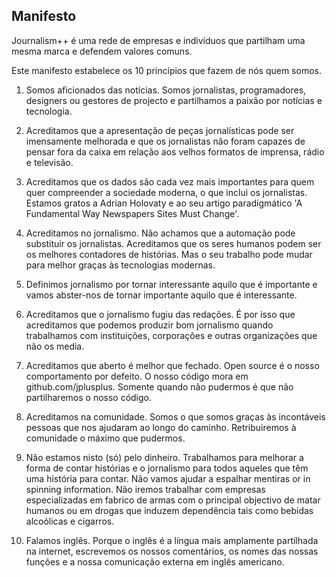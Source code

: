 ## Manifesto

Journalism++ é uma rede de empresas e indivíduos que partilham uma mesma marca e defendem valores comuns. 

Este manifesto estabelece os 10 princípios que fazem de nós quem somos.

1. Somos aficionados das notícias. Somos jornalistas, programadores,  designers ou gestores de projecto e partilhamos a paixão por notícias e  tecnologia. 

2. Acreditamos que a apresentação de peças jornalísticas pode ser  imensamente melhorada e que os jornalistas não foram capazes de pensar  fora da caixa  em relação aos velhos formatos de imprensa, rádio e  televisão.

3. Acreditamos que os dados são cada vez mais importantes para quem quer  compreender a sociedade moderna, o que inclui os jornalistas. Estamos  gratos a Adrian Holovaty e ao seu artigo paradigmático 'A Fundamental  Way Newspapers Sites Must Change'.

4. Acreditamos no jornalismo. Não achamos que a automação pode substituir  os jornalistas. Acreditamos que os seres humanos podem ser os melhores  contadores de histórias. Mas o seu trabalho pode mudar para melhor  graças às tecnologias modernas. 

5. Definimos jornalismo por tornar interessante aquilo que é importante e  vamos abster-nos de tornar importante aquilo que é interessante. 

6. Acreditamos que o jornalismo fugiu das redações. É por isso que  acreditamos que podemos produzir bom jornalismo quando trabalhamos com  instituições, corporações e outras organizações que não os media.

7. Acreditamos que aberto é melhor que fechado. Open source é o nosso  comportamento por defeito. O nosso código mora em github.com/jplusplus.  Somente quando não pudermos é que não partilharemos o nosso código. 

8. Acreditamos na comunidade. Somos o que somos graças às incontáveis  pessoas que nos ajudaram ao longo do caminho. Retribuiremos à comunidade  o máximo que pudermos. 

9. Não estamos nisto (só) pelo dinheiro. Trabalhamos para melhorar a forma  de contar histórias e o jornalismo para todos aqueles que têm uma  história para contar. Não vamos ajudar a espalhar mentiras or in  spinning information. Não iremos trabalhar com empresas  especializadas  em fabrico de armas com o principal objectivo de matar humanos ou em  drogas que induzem dependência tais como bebidas alcoólicas e cigarros. 

10. Falamos inglês. Porque o inglês é a língua mais amplamente partilhada  na internet, escrevemos os nossos comentários, os nomes das nossas funções e a nossa comunicação externa em inglês americano. 
